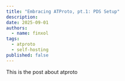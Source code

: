```yaml
---
title: "Embracing ATProto, pt.1: PDS Setup"
description:
date: 2025-09-01
authors:
  - name: finxol
tags:
  - atproto
  - self-hosting
published: false
---
```


This is the post about atproto
